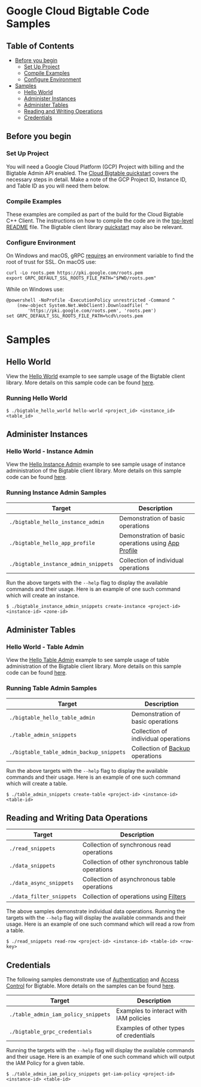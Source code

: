 # Google Cloud Bigtable Code Samples

## Table of Contents

- [Before you begin](#before-you-begin)
  - [Set Up Project](#set-up-project)
  - [Compile Examples](#compile-examples)
  - [Configure Environment](#configure-environment)
- [Samples](#samples)
  - [Hello World](#hello-world)
  - [Administer Instances](#administer-instances)
  - [Administer Tables](#administer-tables)
  - [Reading and Writing Operations](#reading-and-writing-operations)
  - [Credentials](#credentials)

## Before you begin

### Set Up Project

You will need a Google Cloud Platform (GCP) Project with billing and the
Bigtable Admin API enabled. The
[Cloud Bigtable quickstart][cbt-doc-quickstart]
covers the necessary steps in detail. Make a note of the GCP Project ID,
Instance ID, and Table ID as you will need them below.

### Compile Examples

These examples are compiled as part of the build for the Cloud Bigtable C++
Client.  The instructions on how to compile the code are in the
[top-level README](/README.md) file. The Bigtable client library
[quickstart](/google/cloud/bigtable/quickstart/README.md) may also be relevant.

### Configure Environment

On Windows and macOS, gRPC [requires][grpc-roots-pem-bug] an environment variable
to find the root of trust for SSL. On macOS use:

```console
curl -Lo roots.pem https://pki.google.com/roots.pem
export GRPC_DEFAULT_SSL_ROOTS_FILE_PATH="$PWD/roots.pem"
```

While on Windows use:

```console
@powershell -NoProfile -ExecutionPolicy unrestricted -Command ^
    (new-object System.Net.WebClient).Downloadfile( ^
        'https://pki.google.com/roots.pem', 'roots.pem')
set GRPC_DEFAULT_SSL_ROOTS_FILE_PATH=%cd%\roots.pem
```

# Samples

## Hello World

View the [Hello World][hello-world-code] example to see sample usage of the
Bigtable client library. More details on this sample code can be found
[here][doxygen-hello-world].

### Running Hello World

```console
$ ./bigtable_hello_world hello-world <project_id> <instance_id> <table_id>
```

## Administer Instances

### Hello World - Instance Admin

View the [Hello Instance Admin][instance-admin-code] example to see sample usage of instance
administration of the Bigtable client library. More details on this sample code can be found
[here][doxygen-instance-admin].

### Running Instance Admin Samples

| Target                               | Description                                                                 |
| ------------------------------------ | --------------------------------------------------------------------------- |
| `./bigtable_hello_instance_admin`    | Demonstration of basic operations                                           |
| `./bigtable_hello_app_profile`       | Demonstration of basic operations using [App Profile][cbt-doc-app-profiles] |
| `./bigtable_instance_admin_snippets` | Collection of individual operations                                         |

Run the above targets with the `--help` flag to display the available commands and their usage.
Here is an example of one such command which will create an instance.

```console
$ ./bigtable_instance_admin_snippets create-instance <project-id> <instance-id> <zone-id>
```

## Administer Tables

### Hello World - Table Admin

View the [Hello Table Admin][table-admin-code] example to see sample usage of table
administration of the Bigtable client library. More details on this sample code can be found [here][doxygen-table-admin].

### Running Table Admin Samples

| Target                                   | Description                                        |
| ---------------------------------------- | -------------------------------------------------- |
| `./bigtable_hello_table_admin`           | Demonstration of basic operations                  |
| `./table_admin_snippets`                 | Collection of individual operations                |
| `./bigtable_table_admin_backup_snippets` | Collection of [Backup][cbt-doc-backups] operations |

Run the above targets with the `--help` flag to display the available commands and their usage.
Here is an example of one such command which will create a table.

```console
$ ./table_admin_snippets create-table <project-id> <instance-id> <table-id>
```

## Reading and Writing Data Operations

| Target                   | Description                                               |
| ------------------------ | --------------------------------------------------------- |
| `./read_snippets`        | Collection of synchronous read operations                 |
| `./data_snippets`        | Collection of other synchronous table operations          |
| `./data_async_snippets`  | Collection of asynchronous table operations               |
| `./data_filter_snippets` | Collection of operations using [Filters][cbt-doc-filters] |

The above samples demonstrate individual data operations. Running the targets with
the `--help` flag will display the available commands and their usage. Here is an example of one
such command which will read a row from a table.

```console
$ ./read_snippets read-row <project-id> <instance-id> <table-id> <row-key>
```

## Credentials

The following samples demonstrate use of [Authentication][cbt-doc-authentication]
and [Access Control][cbt-doc-access-control] for Bigtable. More details on the samples
can be found [here][doxygen-grpc].

| Target                              | Description                            |
| ----------------------------------- | -------------------------------------- |
| `./table_admin_iam_policy_snippets` | Examples to interact with IAM policies |
| `./bigtable_grpc_credentials`       | Examples of other types of credentials |

Running the targets with the `--help` flag will display the available commands and their usage. Here is an example of one such command which will output the IAM Policy for a given table.

```console
$ ./table_admin_iam_policy_snippets get-iam-policy <project-id> <instance-id> <table-id>
```

[cbt-doc-access-control]: https://cloud.google.com/bigtable/docs/access-control
[cbt-doc-app-profiles]: https://cloud.google.com/bigtable/docs/app-profiles
[cbt-doc-authentication]: https://cloud.google.com/bigtable/docs/authentication
[cbt-doc-backups]: https://cloud.google.com/bigtable/docs/backups
[cbt-doc-filters]: https://cloud.google.com/bigtable/docs/filters
[cbt-doc-quickstart]: https://cloud.google.com/bigtable/docs/quickstart-cbt
[doxygen-grpc]: https://googleapis.dev/cpp/google-cloud-bigtable/latest/bigtable-samples-grpc-credentials.html
[doxygen-hello-world]: https://googleapis.dev/cpp/google-cloud-bigtable/latest/bigtable-hello-world.html
[doxygen-instance-admin]: https://googleapis.dev/cpp/google-cloud-bigtable/latest/bigtable-hello-instance-admin.html
[doxygen-table-admin]: https://googleapis.dev/cpp/google-cloud-bigtable/latest/bigtable-hello-table-admin.html
[grpc-roots-pem-bug]: https://github.com/grpc/grpc/issues/16571
[hello-world-code]: bigtable_hello_world.cc
[instance-admin-code]: bigtable_hello_instance_admin.cc
[table-admin-code]: bigtable_hello_table_admin.cc
